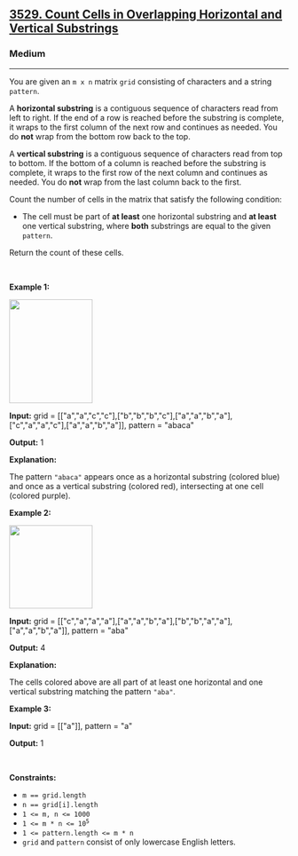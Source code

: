 <h2><a href="https://leetcode.com/problems/count-cells-in-overlapping-horizontal-and-vertical-substrings">3529. Count Cells in Overlapping Horizontal and Vertical Substrings</a></h2><h3>Medium</h3><hr><p>You are given an <code>m x n</code> matrix <code>grid</code> consisting of characters and a string <code>pattern</code>.</p>

<p>A <strong data-end="264" data-start="240">horizontal substring</strong> is a contiguous sequence of characters read from left to right. If the end of a row is reached before the substring is complete, it wraps to the first column of the next row and continues as needed. You do <strong>not</strong> wrap from the bottom row back to the top.</p>

<p>A <strong data-end="484" data-start="462">vertical substring</strong> is a contiguous sequence of characters read from top to bottom. If the bottom of a column is reached before the substring is complete, it wraps to the first row of the next column and continues as needed. You do <strong>not</strong> wrap from the last column back to the first.</p>

<p>Count the number of cells in the matrix that satisfy the following condition:</p>

<ul>
	<li>The cell must be part of <strong>at least</strong> one horizontal substring and <strong>at least</strong> one vertical substring, where <strong>both</strong> substrings are equal to the given <code>pattern</code>.</li>
</ul>

<p>Return the count of these cells.</p>

<p>&nbsp;</p>
<p><strong class="example">Example 1:</strong></p>
<img alt="" src="https://assets.leetcode.com/uploads/2025/03/03/gridtwosubstringsdrawio.png" style="width: 150px; height: 187px;" />
<div class="example-block">
<p><strong>Input:</strong> <span class="example-io">grid = [[&quot;a&quot;,&quot;a&quot;,&quot;c&quot;,&quot;c&quot;],[&quot;b&quot;,&quot;b&quot;,&quot;b&quot;,&quot;c&quot;],[&quot;a&quot;,&quot;a&quot;,&quot;b&quot;,&quot;a&quot;],[&quot;c&quot;,&quot;a&quot;,&quot;a&quot;,&quot;c&quot;],[&quot;a&quot;,&quot;a&quot;,&quot;b&quot;,&quot;a&quot;]], pattern = &quot;abaca&quot;</span></p>

<p><strong>Output:</strong> <span class="example-io">1</span></p>

<p><strong>Explanation:</strong></p>

<p>The pattern <code>&quot;abaca&quot;</code> appears once as a horizontal substring (colored blue) and once as a vertical substring (colored red), intersecting at one cell (colored purple).</p>
</div>

<p><strong class="example">Example 2:</strong></p>
<img alt="" src="https://assets.leetcode.com/uploads/2025/03/03/gridexample2fixeddrawio.png" style="width: 150px; height: 150px;" />
<div class="example-block">
<p><strong>Input:</strong> <span class="example-io">grid = [[&quot;c&quot;,&quot;a&quot;,&quot;a&quot;,&quot;a&quot;],[&quot;a&quot;,&quot;a&quot;,&quot;b&quot;,&quot;a&quot;],[&quot;b&quot;,&quot;b&quot;,&quot;a&quot;,&quot;a&quot;],[&quot;a&quot;,&quot;a&quot;,&quot;b&quot;,&quot;a&quot;]], pattern = &quot;aba&quot;</span></p>

<p><strong>Output:</strong> <span class="example-io">4</span></p>

<p><strong>Explanation:</strong></p>

<p>The cells colored above are all part of at least one horizontal and one vertical substring matching the pattern <code>&quot;aba&quot;</code>.</p>
</div>

<p><strong class="example">Example 3:</strong></p>

<div class="example-block">
<p><strong>Input:</strong> <span class="example-io">grid = [[&quot;a&quot;]], pattern = &quot;a&quot;</span></p>

<p><strong>Output:</strong> 1</p>
</div>

<p>&nbsp;</p>
<p><strong>Constraints:</strong></p>

<ul>
	<li><code>m == grid.length</code></li>
	<li><code>n == grid[i].length</code></li>
	<li><code>1 &lt;= m, n &lt;= 1000</code></li>
	<li><code>1 &lt;= m * n &lt;= 10<sup>5</sup></code></li>
	<li><code>1 &lt;= pattern.length &lt;= m * n</code></li>
	<li><code>grid</code> and <code>pattern</code> consist of only lowercase English letters.</li>
</ul>
